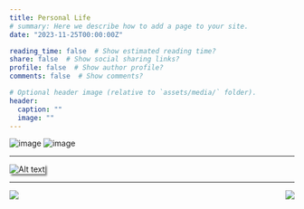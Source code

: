 ```yaml
---
title: Personal Life
# summary: Here we describe how to add a page to your site.
date: "2023-11-25T00:00:00Z"

reading_time: false  # Show estimated reading time?
share: false  # Show social sharing links?
profile: false  # Show author profile?
comments: false  # Show comments?

# Optional header image (relative to `assets/media/` folder).
header:
  caption: ""
  image: ""
---
```



![image](https://user-images.githubusercontent.com/15907990/146064630-fe459b40-098a-4921-9c84-94869dfdb5ba.jpeg) ![image](https://user-images.githubusercontent.com/15907990/146064630-fe459b40-098a-4921-9c84-94869dfdb5ba.jpeg)

-----------------------
<img src="" alt="Alt text" style="box-shadow: 3px 3px 3px gray;">

-----------------------
<p align="center">
      <img src="https://user-images.githubusercontent.com/15907990/146064630-fe459b40-098a-4921-9c84-94869dfdb5ba.jpeg" align="left">
      <img src="https://user-images.githubusercontent.com/15907990/146064630-fe459b40-098a-4921-9c84-94869dfdb5ba.jpeg" align="right">
</p>